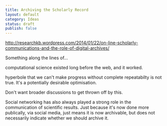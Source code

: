 ```yaml
---
title: Archiving the Scholarly Record
layout: default
category: Ideas
status: draft
publish: false
---
```


http://researchkb.wordpress.com/2014/01/22/on-line-scholarly-communications-and-the-role-of-digital-archives/

Something along the lines of...

computational science existed long before the web, and it worked.

hyperbole that we can't make progress without complete repeatabilty is not true. It's a potentially desirable optimisation.

Don't want broader discussions to get thrown off by this.

Social networking has also always played a strong role in the communication of scientific results. Just because it's now done more publically, via social media, just means it is now archivable, but does not necessarily indicate whether we should archive it.




